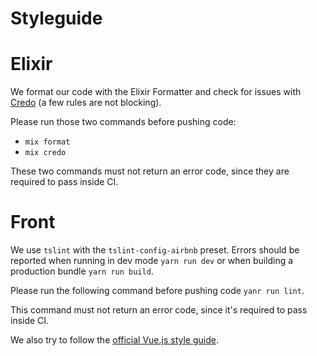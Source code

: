 # Styleguide

# Elixir

We format our code with the Elixir Formatter and check for issues with [Credo](https://github.com/rrrene/credo) (a few rules are not blocking).

Please run those two commands before pushing code:
 * `mix format`
 * `mix credo`
 
These two commands must not return an error code, since they are required to pass inside CI.

# Front

We use `tslint` with the `tslint-config-airbnb` preset.
Errors should be reported when running in dev mode `yarn run dev` or when building a production bundle `yarn run build`.

Please run the following command before pushing code `yanr run lint`.

This command must not return an error code, since it's required to pass inside CI.

We also try to follow the [official Vue.js style guide](https://vuejs.org/v2/style-guide/).
